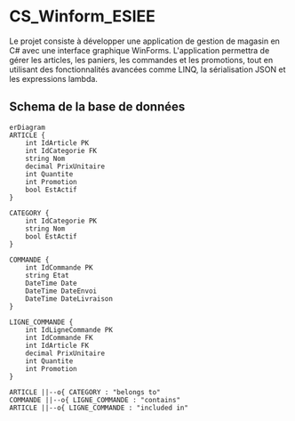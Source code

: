 # CS_Winform_ESIEE
 Le projet consiste à développer une application de gestion de magasin en C# avec une interface graphique WinForms. L'application permettra de gérer les articles, les paniers, les commandes et les promotions, tout en utilisant des fonctionnalités avancées comme LINQ, la sérialisation JSON et les expressions lambda.


## Schema de la base de données

```mermaid
erDiagram
ARTICLE {
    int IdArticle PK
    int IdCategorie FK
    string Nom
    decimal PrixUnitaire
    int Quantite
    int Promotion
    bool EstActif
}

CATEGORY {
    int IdCategorie PK
    string Nom
    bool EstActif
}

COMMANDE {
    int IdCommande PK
    string Etat
    DateTime Date
    DateTime DateEnvoi
    DateTime DateLivraison
}

LIGNE_COMMANDE {
    int IdLigneCommande PK
    int IdCommande FK
    int IdArticle FK
    decimal PrixUnitaire
    int Quantite
    int Promotion
}

ARTICLE ||--o{ CATEGORY : "belongs to"
COMMANDE ||--o{ LIGNE_COMMANDE : "contains"
ARTICLE ||--o{ LIGNE_COMMANDE : "included in"
```